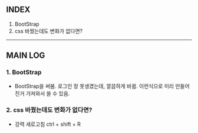 ## INDEX
1. BootStrap
2. css 바꿨는데도 변화가 없다면?
---
## MAIN LOG
### 1. BootStrap
+ BootStrap을 써봄. 로그인 창 못생겼는데, 깔끔하게 바뀜. 이런식으로 미리 만들어진거 가져와서 쓸 수 있음.

### 2. css 바꿨는데도 변화가 없다면?
+ 강력 새로고침  ctrl + shift + R